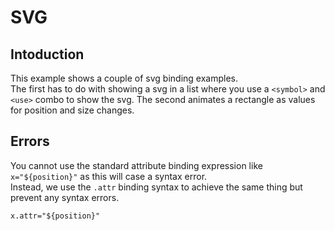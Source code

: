 # SVG 

## Intoduction 
This example shows a couple of svg binding examples.  
The first has to do with showing a svg in a list where you use a `<symbol>` and  `<use>` combo to show the svg.
The second animates a rectangle as values for position and size changes.

## Errors
You cannot use the standard attribute binding expression like `x="${position}"` as this will case a syntax error.  
Instead, we use the `.attr` binding syntax to achieve the same thing but prevent any syntax errors.

```
x.attr="${position}"
```